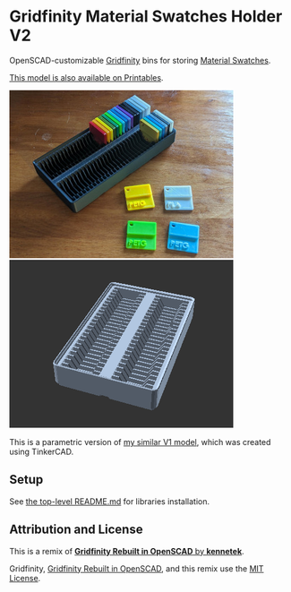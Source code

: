 # Gridfinity Material Swatches Holder V2

OpenSCAD-customizable [Gridfinity][gridfinity] bins for storing
[Material Swatches][material-swatches].

[This model is also available on Printables][printables-model].

![Photo](images/photo.jpg)
![Animated example](images/demo.gif)

This is a parametric version of [my similar V1 model][v1], which was created
using TinkerCAD.

## Setup

See [the top-level README.md](/README.md) for libraries installation.

## Attribution and License

This is a remix of
[**Gridfinity Rebuilt in OpenSCAD** by **kennetek**][gridfinity-rebuilt-openscad].

Gridfinity, [Gridfinity Rebuilt in OpenSCAD][gridfinity-rebuilt-openscad],
and this remix use the [MIT License](LICENSE).

[gridfinity-rebuilt-openscad]: https://github.com/kennetek/gridfinity-rebuilt-openscad
[gridfinity]: https://www.youtube.com/watch?v=ra_9zU-mnl8
[material-swatches]: https://www.printables.com/model/2256-material-swatches
[printables-model]: https://www.printables.com/model/587675
[v1]: https://www.printables.com/model/557060
